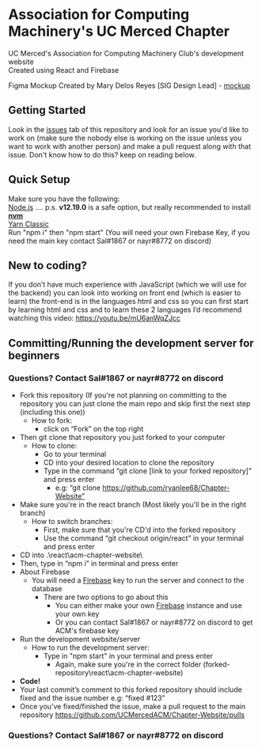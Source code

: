 # Association for Computing Machinery's UC Merced Chapter

UC Merced's Association for Computing Machinery Club's development website  
Created using React and Firebase

Figma Mockup
Created by Mary Delos Reyes [SIG Design Lead] - [mockup](https://www.figma.com/file/R63olIJGYgI6c0Exjelpze/Light-Mode-ACM)

## Getting Started
Look in the [issues](https://github.com/UCMercedACM/Chapter-Website/issues) tab of this repository and look for an issue you'd like to work on
(make sure the nobody else is working on the issue unless you want to work with another person) and make a pull request along with that issue.
Don't know how to do this? keep on reading below.

## Quick Setup
Make sure you have the following:  
[Node.js](https://nodejs.org/en/download/) .... p.s. **v12.19.0** is a safe option, but really recommended to install [**nvm**](https://github.com/nvm-sh/nvm)  
[Yarn Classic](https://classic.yarnpkg.com/en/docs/install)  
Run "npm i" then "npm start" (You will need your own Firebase Key, if you need the main key contact Sal#1867 or nayr#8772 on discord)

## New to coding?
If you don’t have much experience with JavaScript (which we will use for the backend) you can look into 
working on front end (which is easier to learn) the front-end is in the languages html and css so you can 
first start by learning html and css and to learn these 2 languages I’d recommend watching this video: https://youtu.be/mU6anWqZJcc

## Committing/Running the development server for beginners
### Questions? Contact Sal#1867 or nayr#8772 on discord
* Fork this repository
(If you're not planning on committing to the repository you can just clone the main repo and skip first the next step (including this one))
  * How to fork:
    * click on “Fork” on the top right
* Then git clone that repository you just forked to your computer
  * How to clone:
    * Go to your terminal
    * CD into your desired location to clone the repository
    * Type in the command “git clone [link to your forked repository]” and press enter
      * e.g: “git clone https://github.com/ryanlee68/Chapter-Website”
* Make sure you're in the react branch (Most likely you'll be in the right branch)
  * How to switch branches:
    * First, make sure that you're CD'd into the forked repository
    * Use the command “git checkout origin/react” in your terminal and press enter
* CD into .\react\acm-chapter-website\
* Then, type in “npm i” in terminal and press enter
* About Firebase
  * You will need a [Firebase](https://firebase.google.com/) key to run the server and connect to the database
    * There are two options to go about this
      * You can either make your own [Firebase](https://firebase.google.com/) instance and use your own key
      * Or you can contact Sal#1867 or nayr#8772 on discord to get ACM's firebase key
* Run the development website/server
  * How to run the development server:
    * Type in "npm start" in your terminal and press enter
      * Again, make sure you're in the correct folder (forked-repository\react\acm-chapter-website\)
* **Code!**
* Your last commit’s comment to this forked repository should include fixed and the issue number e.g: “fixed #123”
* Once you’ve fixed/finished the issue, make a pull request to the main repository https://github.com/UCMercedACM/Chapter-Website/pulls

### Questions? Contact Sal#1867 or nayr#8772 on discord

